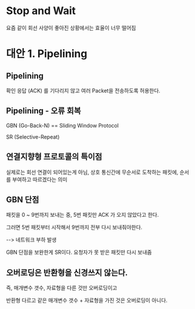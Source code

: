 # Stop and Wait

요즘 같이 회선 사양이 좋아진 상황에서는 효율이 너무 떨어짐

# 대안 1. Pipelining

## Pipelining

확인 응답 (ACK) 를 기다리지 않고 여러 Packet을 전송하도록 허용한다.

## Pipelining - 오류 회복

GBN (Go-Back-N) == Sliding Window Protocol

SR (Selective-Repeat)

## 연결지향형 프로토콜의 특이점

실제로는 회선 연결이 되어있는게 아님, 상호 통신간에 무순서로 도착하는 패킷에, 순서를 부여하고 따르겠다는 의미

## GBN 단점

패킷을 0 ~ 9번까지 보내는 중, 5번 패킷만 ACK 가 오지 않았다고 한다.

그러면 5번 패킷부터 시작해서 9번까지 전부 다시 보내줘야한다.

--> 네트워크 부하 발생

GBN 단점을 보완한게 SR이다. 요청자가 못 받은 패킷만 다시 보내줌

## 오버로딩은 반환형을 신경쓰지 않는다.

즉, 매개변수 갯수, 자료형을 다른 것만 오버로딩이고

반환형 다르고 같은 매개변수 갯수 + 자료형을 가진 것은 오버로딩이 아니다.